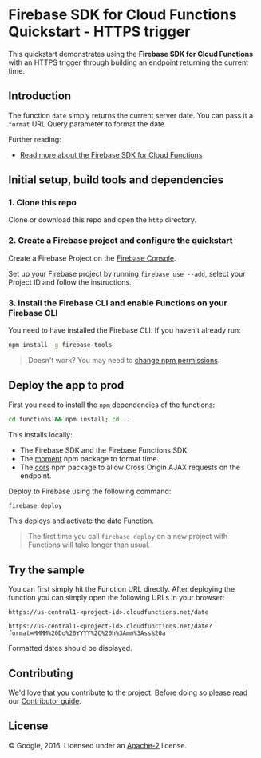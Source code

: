 # Firebase SDK for Cloud Functions Quickstart - HTTPS trigger

This quickstart demonstrates using the **Firebase SDK for Cloud Functions** with an HTTPS trigger through building an endpoint returning the current time.


## Introduction

The function `date` simply returns the current server date. You can pass it a `format` URL Query parameter to format the date.

Further reading:

 - [Read more about the Firebase SDK for Cloud Functions](https://firebase.google.com/preview/functions/)


## Initial setup, build tools and dependencies

### 1. Clone this repo

Clone or download this repo and open the `http` directory.


### 2. Create a Firebase project and configure the quickstart

Create a Firebase Project on the [Firebase Console](https://console.firebase.google.com).

Set up your Firebase project by running `firebase use --add`, select your Project ID and follow the instructions.


### 3. Install the Firebase CLI and enable Functions on your Firebase CLI

You need to have installed the Firebase CLI. If you haven't already run:

```bash
npm install -g firebase-tools
```

> Doesn't work? You may need to [change npm permissions](https://docs.npmjs.com/getting-started/fixing-npm-permissions).


## Deploy the app to prod

First you need to install the `npm` dependencies of the functions:

```bash
cd functions && npm install; cd ..
```

This installs locally:
 - The Firebase SDK and the Firebase Functions SDK.
 - The [moment](https://www.npmjs.com/package/moment) npm package to format time.
 - The [cors](https://www.npmjs.com/package/cors) npm package to allow Cross Origin AJAX requests on the endpoint.

Deploy to Firebase using the following command:

```bash
firebase deploy
```

This deploys and activate the date Function.

> The first time you call `firebase deploy` on a new project with Functions will take longer than usual.


## Try the sample

You can first simply hit the Function URL directly. After deploying the function you can simply open the following URLs in your browser:

```
https://us-central1-<project-id>.cloudfunctions.net/date

https://us-central1-<project-id>.cloudfunctions.net/date?format=MMMM%20Do%20YYYY%2C%20h%3Amm%3Ass%20a
```

Formatted dates should be displayed.


## Contributing

We'd love that you contribute to the project. Before doing so please read our [Contributor guide](../../CONTRIBUTING.md).


## License

© Google, 2016. Licensed under an [Apache-2](../../LICENSE) license.
